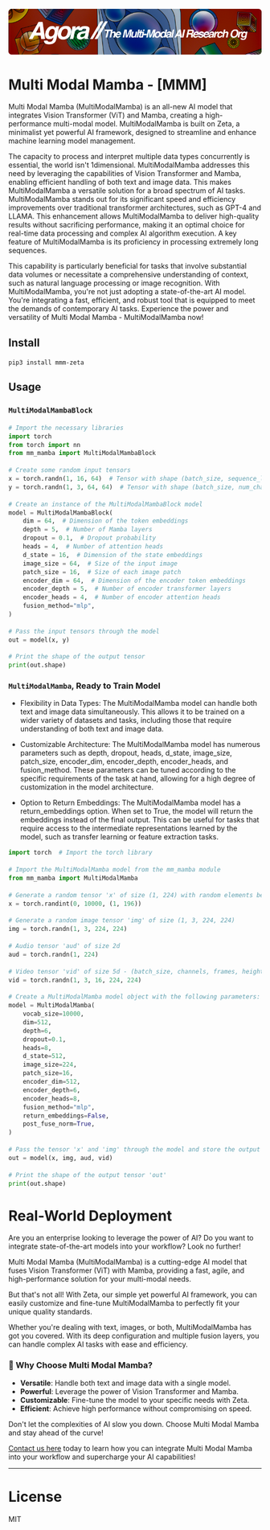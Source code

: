 [![Multi-Modality](agorabanner.png)](https://discord.gg/qUtxnK2NMf)

# Multi Modal Mamba - [MMM]
Multi Modal Mamba (MultiModalMamba) is an all-new AI model that integrates Vision Transformer (ViT) and Mamba, creating a high-performance multi-modal model. MultiModalMamba is built on Zeta, a minimalist yet powerful AI framework, designed to streamline and enhance machine learning model management. 

The capacity to process and interpret multiple data types concurrently is essential, the world isn't 1dimensional. MultiModalMamba addresses this need by leveraging the capabilities of Vision Transformer and Mamba, enabling efficient handling of both text and image data. This makes MultiModalMamba a versatile solution for a broad spectrum of AI tasks. MultiModalMamba stands out for its significant speed and efficiency improvements over traditional transformer architectures, such as GPT-4 and LLAMA. This enhancement allows MultiModalMamba to deliver high-quality results without sacrificing performance, making it an optimal choice for real-time data processing and complex AI algorithm execution. A key feature of MultiModalMamba is its proficiency in processing extremely long sequences.

This capability is particularly beneficial for tasks that involve substantial data volumes or necessitate a comprehensive understanding of context, such as natural language processing or image recognition. With MultiModalMamba, you're not just adopting a state-of-the-art AI model. You're integrating a fast, efficient, and robust tool that is equipped to meet the demands of contemporary AI tasks. Experience the power and versatility of Multi Modal Mamba - MultiModalMamba now!

## Install
`pip3 install mmm-zeta`


## Usage

### `MultiModalMambaBlock`


```python
# Import the necessary libraries
import torch 
from torch import nn
from mm_mamba import MultiModalMambaBlock

# Create some random input tensors
x = torch.randn(1, 16, 64)  # Tensor with shape (batch_size, sequence_length, feature_dim)
y = torch.randn(1, 3, 64, 64)  # Tensor with shape (batch_size, num_channels, image_height, image_width)

# Create an instance of the MultiModalMambaBlock model
model = MultiModalMambaBlock(
    dim = 64,  # Dimension of the token embeddings
    depth = 5,  # Number of Mamba layers
    dropout = 0.1,  # Dropout probability
    heads = 4,  # Number of attention heads
    d_state = 16,  # Dimension of the state embeddings
    image_size = 64,  # Size of the input image
    patch_size = 16,  # Size of each image patch
    encoder_dim = 64,  # Dimension of the encoder token embeddings
    encoder_depth = 5,  # Number of encoder transformer layers
    encoder_heads = 4,  # Number of encoder attention heads
    fusion_method="mlp",
)

# Pass the input tensors through the model
out = model(x, y)

# Print the shape of the output tensor
print(out.shape)

```


### `MultiModalMamba`, Ready to Train Model
- Flexibility in Data Types: The MultiModalMamba model can handle both text and image data simultaneously. This allows it to be trained on a wider variety of datasets and tasks, including those that require understanding of both text and image data.

- Customizable Architecture: The MultiModalMamba model has numerous parameters such as depth, dropout, heads, d_state, image_size, patch_size, encoder_dim, encoder_depth, encoder_heads, and fusion_method. These parameters can be tuned according to the specific requirements of the task at hand, allowing for a high degree of customization in the model architecture.

- Option to Return Embeddings: The MultiModalMamba model has a return_embeddings option. When set to True, the model will return the embeddings instead of the final output. This can be useful for tasks that require access to the intermediate representations learned by the model, such as transfer learning or feature extraction tasks.

```python
import torch  # Import the torch library

# Import the MultiModalMamba model from the mm_mamba module
from mm_mamba import MultiModalMamba

# Generate a random tensor 'x' of size (1, 224) with random elements between 0 and 10000
x = torch.randint(0, 10000, (1, 196))

# Generate a random image tensor 'img' of size (1, 3, 224, 224)
img = torch.randn(1, 3, 224, 224)

# Audio tensor 'aud' of size 2d
aud = torch.randn(1, 224)

# Video tensor 'vid' of size 5d - (batch_size, channels, frames, height, width)
vid = torch.randn(1, 3, 16, 224, 224)

# Create a MultiModalMamba model object with the following parameters:
model = MultiModalMamba(
    vocab_size=10000,
    dim=512,
    depth=6,
    dropout=0.1,
    heads=8,
    d_state=512,
    image_size=224,
    patch_size=16,
    encoder_dim=512,
    encoder_depth=6,
    encoder_heads=8,
    fusion_method="mlp",
    return_embeddings=False,
    post_fuse_norm=True,
)

# Pass the tensor 'x' and 'img' through the model and store the output in 'out'
out = model(x, img, aud, vid)

# Print the shape of the output tensor 'out'
print(out.shape)

```

# Real-World Deployment

Are you an enterprise looking to leverage the power of AI? Do you want to integrate state-of-the-art models into your workflow? Look no further!

Multi Modal Mamba (MultiModalMamba) is a cutting-edge AI model that fuses Vision Transformer (ViT) with Mamba, providing a fast, agile, and high-performance solution for your multi-modal needs. 

But that's not all! With Zeta, our simple yet powerful AI framework, you can easily customize and fine-tune MultiModalMamba to perfectly fit your unique quality standards. 

Whether you're dealing with text, images, or both, MultiModalMamba has got you covered. With its deep configuration and multiple fusion layers, you can handle complex AI tasks with ease and efficiency.

### :star2: Why Choose Multi Modal Mamba?

- **Versatile**: Handle both text and image data with a single model.
- **Powerful**: Leverage the power of Vision Transformer and Mamba.
- **Customizable**: Fine-tune the model to your specific needs with Zeta.
- **Efficient**: Achieve high performance without compromising on speed.

Don't let the complexities of AI slow you down. Choose Multi Modal Mamba and stay ahead of the curve!

[Contact us here](https://calendly.com/swarm-corp/30min) today to learn how you can integrate Multi Modal Mamba into your workflow and supercharge your AI capabilities!

---


# License
MIT



